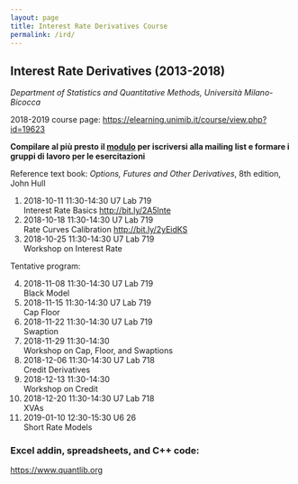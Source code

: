 ```yaml
---
layout: page
title: Interest Rate Derivatives Course
permalink: /ird/
---
```


## Interest Rate Derivatives (2013-2018)

_Department of Statistics and Quantitative Methods, Università Milano-Bicocca_

2018-2019 course page: <https://elearning.unimib.it/course/view.php?id=19623>

**Compilare al più presto il
[modulo](https://docs.google.com/forms/d/1KAcSd4Vh9mLL-Ub9WKtw5f77t2Eg-aHtRpeNBvSgKKg)
per iscriversi alla mailing list e formare i gruppi di lavoro per le esercitazioni**

Reference text book: _Options, Futures and Other Derivatives_, 8th edition, John Hull

1. 2018-10-11 11:30-14:30 U7 Lab 719  
   Interest Rate Basics <http://bit.ly/2A5lnte>
2. 2018-10-18 11:30-14:30 U7 Lab 719  
   Rate Curves Calibration <http://bit.ly/2yEidKS>
3. 2018-10-25 11:30-14:30 U7 Lab 719  
   Workshop on Interest Rate

Tentative program:

4. 2018-11-08 11:30-14:30 U7 Lab 719  
   Black Model
5. 2018-11-15 11:30-14:30 U7 Lab 719  
   Cap Floor
6. 2018-11-22 11:30-14:30 U7 Lab 719  
   Swaption
7. 2018-11-29 11:30-14:30  
   Workshop on Cap, Floor, and Swaptions
8. 2018-12-06 11:30-14:30 U7 Lab 718  
   Credit Derivatives
9. 2018-12-13 11:30-14:30  
   Workshop on Credit
10. 2018-12-20 11:30-14:30 U7 Lab 718  
   XVAs
11. 2019-01-10 12:30-15:30 U6 26  
   Short Rate Models

### Excel addin, spreadsheets, and C++ code:

<https://www.quantlib.org>
